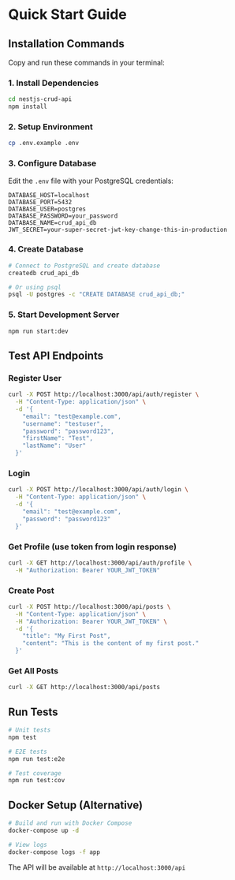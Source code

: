 # Quick Start Guide

## Installation Commands

Copy and run these commands in your terminal:

### 1. Install Dependencies
```bash
cd nestjs-crud-api
npm install
```

### 2. Setup Environment
```bash
cp .env.example .env
```

### 3. Configure Database
Edit the `.env` file with your PostgreSQL credentials:
```env
DATABASE_HOST=localhost
DATABASE_PORT=5432
DATABASE_USER=postgres
DATABASE_PASSWORD=your_password
DATABASE_NAME=crud_api_db
JWT_SECRET=your-super-secret-jwt-key-change-this-in-production
```

### 4. Create Database
```bash
# Connect to PostgreSQL and create database
createdb crud_api_db

# Or using psql
psql -U postgres -c "CREATE DATABASE crud_api_db;"
```

### 5. Start Development Server
```bash
npm run start:dev
```

## Test API Endpoints

### Register User
```bash
curl -X POST http://localhost:3000/api/auth/register \
  -H "Content-Type: application/json" \
  -d '{
    "email": "test@example.com",
    "username": "testuser",
    "password": "password123",
    "firstName": "Test",
    "lastName": "User"
  }'
```

### Login
```bash
curl -X POST http://localhost:3000/api/auth/login \
  -H "Content-Type: application/json" \
  -d '{
    "email": "test@example.com",
    "password": "password123"
  }'
```

### Get Profile (use token from login response)
```bash
curl -X GET http://localhost:3000/api/auth/profile \
  -H "Authorization: Bearer YOUR_JWT_TOKEN"
```

### Create Post
```bash
curl -X POST http://localhost:3000/api/posts \
  -H "Content-Type: application/json" \
  -H "Authorization: Bearer YOUR_JWT_TOKEN" \
  -d '{
    "title": "My First Post",
    "content": "This is the content of my first post."
  }'
```

### Get All Posts
```bash
curl -X GET http://localhost:3000/api/posts
```

## Run Tests

```bash
# Unit tests
npm test

# E2E tests
npm run test:e2e

# Test coverage
npm run test:cov
```

## Docker Setup (Alternative)

```bash
# Build and run with Docker Compose
docker-compose up -d

# View logs
docker-compose logs -f app
```

The API will be available at `http://localhost:3000/api`